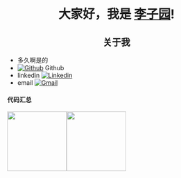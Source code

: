 <h1 align="center">大家好，我是 <a href="https://github.com/Venom-lemon">李子园</a>!</h1>
<h2 align="center">关于我</h2>

- 多久啊是的
- [![Github](https://img.shields.io/badge/-Github-000?style=flat&logo=Github&logoColor=white)](https://github.com/Trinity1945) Github
- linkedin [![Linkedin](https://img.shields.io/badge/-LinkedIn-blue?style=flat&logo=Linkedin&logoColor=white)](https://www.linkedin.com/) 
- email [![Gmail](https://img.shields.io/badge/-Gmail-c14438?style=flat&logo=Gmail&logoColor=white)](mc1753343931@gmail.com)
#### 代码汇总	

<img align="" height="137px"  src="https://github-readme-stats.vercel.app/api?username=Trinity1945&hide_title=true&hide_border=true&show_icons=true&include_all_commits=true&line_height=21&bg_color=0,EC6C6C,FFD479,FFFC79,73FA79&theme=graywhite&locale=cn" /><img align="" height="137px"  src="https://github-readme-stats.vercel.app/api/top-langs/?username=Trinity1945&hide_title=true&hide_border=true&layout=compact&bg_color=0,73FA79,73FDFF,D783FF&theme=graywhite&locale=cn" />
